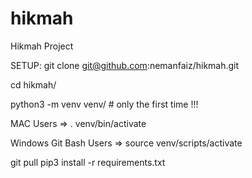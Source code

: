 # hikmah
Hikmah Project


SETUP:
git clone git@github.com:nemanfaiz/hikmah.git

cd hikmah/

python3 -m venv venv/ # only the first time !!!

MAC Users => . venv/bin/activate

Windows Git Bash Users => source venv/scripts/activate

git pull
pip3 install -r requirements.txt
